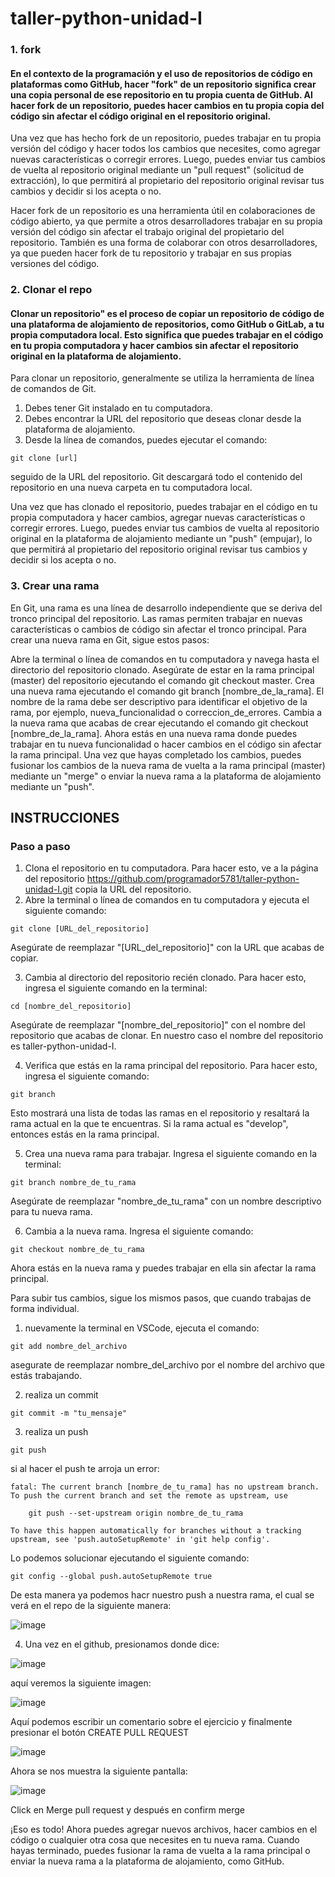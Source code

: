 ﻿# taller-python-unidad-I
### 1. fork 
#### En el contexto de la programación y el uso de repositorios de código en plataformas como GitHub, hacer "fork" de un repositorio significa crear una copia personal de ese repositorio en tu propia cuenta de GitHub. Al hacer fork de un repositorio, puedes hacer cambios en tu propia copia del código sin afectar el código original en el repositorio original.

Una vez que has hecho fork de un repositorio, puedes trabajar en tu propia versión del código y hacer todos los cambios que necesites, como agregar nuevas características o corregir errores. Luego, puedes enviar tus cambios de vuelta al repositorio original mediante un "pull request" (solicitud de extracción), lo que permitirá al propietario del repositorio original revisar tus cambios y decidir si los acepta o no.

Hacer fork de un repositorio es una herramienta útil en colaboraciones de código abierto, ya que permite a otros desarrolladores trabajar en su propia versión del código sin afectar el trabajo original del propietario del repositorio. También es una forma de colaborar con otros desarrolladores, ya que pueden hacer fork de tu repositorio y trabajar en sus propias versiones del código.

### 2. Clonar el repo
#### Clonar un repositorio" es el proceso de copiar un repositorio de código de una plataforma de alojamiento de repositorios, como GitHub o GitLab, a tu propia computadora local. Esto significa que puedes trabajar en el código en tu propia computadora y hacer cambios sin afectar el repositorio original en la plataforma de alojamiento.

Para clonar un repositorio, generalmente se utiliza la herramienta de línea de comandos de Git. 
1. Debes tener Git instalado en tu computadora. 
2. Debes encontrar la URL del repositorio que deseas clonar desde la plataforma de alojamiento. 
3. Desde la línea de comandos, puedes ejecutar el comando: 
```
git clone [url] 
```
seguido de la URL del repositorio. Git descargará todo el contenido del repositorio en una nueva carpeta en tu computadora local.

Una vez que has clonado el repositorio, puedes trabajar en el código en tu propia computadora y hacer cambios, agregar nuevas características o corregir errores. Luego, puedes enviar tus cambios de vuelta al repositorio original en la plataforma de alojamiento mediante un "push" (empujar), lo que permitirá al propietario del repositorio original revisar tus cambios y decidir si los acepta o no.

### 3. Crear una rama
En Git, una rama es una línea de desarrollo independiente que se deriva del tronco principal del repositorio. Las ramas permiten trabajar en nuevas características o cambios de código sin afectar el tronco principal. Para crear una nueva rama en Git, sigue estos pasos:

Abre la terminal o línea de comandos en tu computadora y navega hasta el directorio del repositorio clonado.
Asegúrate de estar en la rama principal (master) del repositorio ejecutando el comando git checkout master.
Crea una nueva rama ejecutando el comando git branch [nombre_de_la_rama]. El nombre de la rama debe ser descriptivo para identificar el objetivo de la rama, por ejemplo, nueva_funcionalidad o correccion_de_errores.
Cambia a la nueva rama que acabas de crear ejecutando el comando git checkout [nombre_de_la_rama].
Ahora estás en una nueva rama donde puedes trabajar en tu nueva funcionalidad o hacer cambios en el código sin afectar la rama principal. Una vez que hayas completado los cambios, puedes fusionar los cambios de la nueva rama de vuelta a la rama principal (master) mediante un "merge" o enviar la nueva rama a la plataforma de alojamiento mediante un "push".

## INSTRUCCIONES

### Paso a paso

1. Clona el repositorio en tu computadora. Para hacer esto, ve a la página del repositorio https://github.com/programador5781/taller-python-unidad-I.git copia la URL del repositorio. 
2. Abre la terminal o línea de comandos en tu computadora y ejecuta el siguiente comando:

``` 
git clone [URL_del_repositorio]
```
Asegúrate de reemplazar "[URL_del_repositorio]" con la URL que acabas de copiar.

3. Cambia al directorio del repositorio recién clonado. Para hacer esto, ingresa el siguiente comando en la terminal:
```
cd [nombre_del_repositorio]
```
Asegúrate de reemplazar "[nombre_del_repositorio]" con el nombre del repositorio que acabas de clonar. En nuestro caso el nombre del repositorio es taller-python-unidad-I.

4. Verifica que estás en la rama principal del repositorio. Para hacer esto, ingresa el siguiente comando:
```
git branch
```
Esto mostrará una lista de todas las ramas en el repositorio y resaltará la rama actual en la que te encuentras. Si la rama actual es "develop", entonces estás en la rama principal.

5. Crea una nueva rama para trabajar. Ingresa el siguiente comando en la terminal:
```
git branch nombre_de_tu_rama
```
Asegúrate de reemplazar "nombre_de_tu_rama" con un nombre descriptivo para tu nueva rama.

6. Cambia a la nueva rama. Ingresa el siguiente comando:
```
git checkout nombre_de_tu_rama
```
Ahora estás en la nueva rama y puedes trabajar en ella sin afectar la rama principal.


Para subir tus cambios, sigue los mismos pasos, que cuando trabajas de forma individual.

1. nuevamente la terminal en VSCode, ejecuta el comando:
```
git add nombre_del_archivo
```
asegurate de reemplazar nombre_del_archivo por el nombre del archivo que estás trabajando.

2. realiza un commit
```
git commit -m "tu_mensaje"
```

3. realiza un push
```
git push
```
si al hacer el push te arroja un error: 

```
fatal: The current branch [nombre_de_tu_rama] has no upstream branch.
To push the current branch and set the remote as upstream, use

    git push --set-upstream origin nombre_de_tu_rama

To have this happen automatically for branches without a tracking
upstream, see 'push.autoSetupRemote' in 'git help config'.
```

Lo podemos solucionar ejecutando el siguiente comando:

```
git config --global push.autoSetupRemote true
```

De esta manera ya podemos hacr nuestro push a nuestra rama, el cual se verá en el repo de la siguiente manera:


![image](https://user-images.githubusercontent.com/88601627/233657286-af2b5604-b4b3-4e4f-bee6-fb55d8746a7d.png)

4. Una vez en el github, presionamos donde dice:

![image](https://user-images.githubusercontent.com/88601627/233658918-bd212885-b6b6-4919-876b-68962d93b67e.png)

aquí veremos la siguiente imagen:

![image](https://user-images.githubusercontent.com/88601627/233659051-5ab1451f-75e8-4b64-aa82-9c2b8b09806d.png)


Aquí podemos escribir un comentario sobre el ejercicio y finalmente presionar el botón CREATE PULL REQUEST

![image](https://user-images.githubusercontent.com/88601627/233659523-72dffbcc-c910-4fef-8744-d349b48daea6.png)

Ahora se nos muestra la siguiente pantalla:

![image](https://user-images.githubusercontent.com/88601627/233660107-5ab42bad-faaf-40c9-9c6b-96093c0b8c9c.png)

Click en Merge pull request y después en confirm merge

¡Eso es todo! Ahora puedes agregar nuevos archivos, hacer cambios en el código o cualquier otra cosa que necesites en tu nueva rama. Cuando hayas terminado, puedes fusionar la rama de vuelta a la rama principal o enviar la nueva rama a la plataforma de alojamiento, como GitHub.

